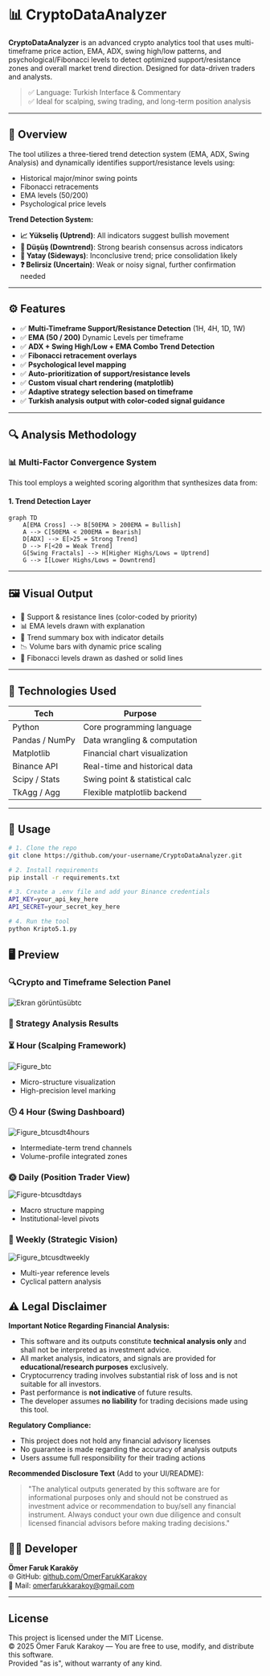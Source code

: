 # 📊 CryptoDataAnalyzer

**CryptoDataAnalyzer** is an advanced crypto analytics tool that uses multi-timeframe price action, EMA, ADX, swing high/low patterns, and psychological/Fibonacci levels to detect optimized support/resistance zones and overall market trend direction. Designed for data-driven traders and analysts.

> ✅ Language: Turkish Interface & Commentary  
> ✅ Ideal for scalping, swing trading, and long-term position analysis

---

## 🧠 Overview

The tool utilizes a three-tiered trend detection system (EMA, ADX, Swing Analysis) and dynamically identifies support/resistance levels using:
- Historical major/minor swing points
- Fibonacci retracements
- EMA levels (50/200)
- Psychological price levels

**Trend Detection System:**
- **📈 Yükseliş (Uptrend)**: All indicators suggest bullish movement
- **🔻 Düşüş (Downtrend)**: Strong bearish consensus across indicators
- **🔄 Yatay (Sideways)**: Inconclusive trend; price consolidation likely
- **❓ Belirsiz (Uncertain)**: Weak or noisy signal, further confirmation needed

---

## ⚙️ Features

- ✅ **Multi-Timeframe Support/Resistance Detection** (1H, 4H, 1D, 1W)
- ✅ **EMA (50 / 200)** Dynamic Levels per timeframe
- ✅ **ADX + Swing High/Low + EMA Combo Trend Detection**
- ✅ **Fibonacci retracement overlays**
- ✅ **Psychological level mapping**
- ✅ **Auto-prioritization of support/resistance levels**
- ✅ **Custom visual chart rendering (matplotlib)**
- ✅ **Adaptive strategy selection based on timeframe**
- ✅ **Turkish analysis output with color-coded signal guidance**

---
## 🔍 Analysis Methodology

### 📊 Multi-Factor Convergence System
This tool employs a weighted scoring algorithm that synthesizes data from:

#### 1. Trend Detection Layer
```mermaid
graph TD
    A[EMA Cross] --> B[50EMA > 200EMA = Bullish]
    A --> C[50EMA < 200EMA = Bearish]
    D[ADX] --> E[>25 = Strong Trend]
    D --> F[<20 = Weak Trend]
    G[Swing Fractals] --> H[Higher Highs/Lows = Uptrend]
    G --> I[Lower Highs/Lows = Downtrend]
```
---

## 🖼️ Visual Output

- 📌 Support & resistance lines (color-coded by priority)
- 📊 EMA levels drawn with explanation
- 🧠 Trend summary box with indicator details
- 📉 Volume bars with dynamic price scaling
- 🔺 Fibonacci levels drawn as dashed or solid lines

---

## 🧰 Technologies Used

| Tech              | Purpose                        |
|------------------|--------------------------------|
| Python           | Core programming language      |
| Pandas / NumPy   | Data wrangling & computation   |
| Matplotlib       | Financial chart visualization  |
| Binance API      | Real-time and historical data  |
| Scipy / Stats    | Swing point & statistical calc |
| TkAgg / Agg      | Flexible matplotlib backend    |

---

## 🚀 Usage

```bash
# 1. Clone the repo
git clone https://github.com/your-username/CryptoDataAnalyzer.git

# 2. Install requirements
pip install -r requirements.txt

# 3. Create a .env file and add your Binance credentials
API_KEY=your_api_key_here
API_SECRET=your_secret_key_here

# 4. Run the tool
python Kripto5.1.py
```

## 🖥️ Preview
### 🔍Crypto and Timeframe Selection Panel
![Ekran görüntüsübtc](https://github.com/user-attachments/assets/fb819abd-d69a-4db5-94ea-1094b0966a79)

### 🤖 Strategy Analysis Results
### ⏳ Hour (Scalping Framework)
![Figure_btc](https://github.com/user-attachments/assets/ddc48c80-5214-4d7d-a99a-d4f1d8b51605)
* Micro-structure visualization
* High-precision level marking

### 🕓 4 Hour (Swing Dashboard)
![Figure_btcusdt4hours](https://github.com/user-attachments/assets/26f74d21-b6c6-4a5e-bc07-653043fc02f4)
* Intermediate-term trend channels
* Volume-profile integrated zones

### 🌞 Daily (Position Trader View)
![Figure-btcusdtdays](https://github.com/user-attachments/assets/db6b867d-759b-46e3-8707-68e934e917ab)
* Macro structure mapping
* Institutional-level pivots

### 📅 Weekly (Strategic Vision)
![Figure_btcusdtweekly](https://github.com/user-attachments/assets/19ef6425-2de8-4626-a882-60aff4a1f5a4)
* Multi-year reference levels
* Cyclical pattern analysis

## ⚠️ Legal Disclaimer

**Important Notice Regarding Financial Analysis:**
- This software and its outputs constitute **technical analysis only** and shall not be interpreted as investment advice.
- All market analysis, indicators, and signals are provided for **educational/research purposes** exclusively.
- Cryptocurrency trading involves substantial risk of loss and is not suitable for all investors.
- Past performance is **not indicative** of future results.
- The developer assumes **no liability** for trading decisions made using this tool.

**Regulatory Compliance:**
- This project does not hold any financial advisory licenses
- No guarantee is made regarding the accuracy of analysis outputs
- Users assume full responsibility for their trading actions

**Recommended Disclosure Text** (Add to your UI/README):
> "The analytical outputs generated by this software are for informational purposes only and should not be construed as investment advice or recommendation to buy/sell any financial instrument. Always conduct your own due diligence and consult licensed financial advisors before making trading decisions."

## 👨‍💻 Developer

**Ömer Faruk Karaköy**    
🌐 GitHub: [github.com/OmerFarukKarakoy](https://github.com/OmerFarukKarakoy)  
📧 Mail: omerfarukkarakoy@gmail.com

---
## License

This project is licensed under the MIT License.  
© 2025 Ömer Faruk Karakoy — You are free to use, modify, and distribute this software.  
Provided "as is", without warranty of any kind.
